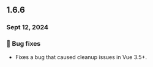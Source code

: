 ## 1.6.6

### Sept 12, 2024

### 🐛 Bug fixes

- Fixes a bug that caused cleanup issues in Vue 3.5+.
